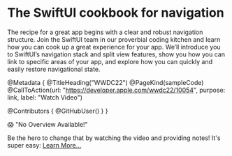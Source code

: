 # The SwiftUI cookbook for navigation

The recipe for a great app begins with a clear and robust navigation structure. Join the SwiftUI team in our proverbial coding kitchen and learn how you can cook up a great experience for your app. We’ll introduce you to SwiftUI’s navigation stack and split view features, show you how you can link to specific areas of your app, and explore how you can quickly and easily restore navigational state.

@Metadata {
   @TitleHeading("WWDC22")
   @PageKind(sampleCode)
   @CallToAction(url: "https://developer.apple.com/wwdc22/10054", purpose: link, label: "Watch Video")

   @Contributors {
      @GitHubUser(<replace this with your GitHub handle>)
   }
}

😱 "No Overview Available!"

Be the hero to change that by watching the video and providing notes! It's super easy:
 [Learn More…](https://wwdcnotes.github.io/WWDCNotes/documentation/wwdcnotes/contributing)

